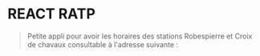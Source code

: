 # REACT RATP
> Petite appli pour avoir les horaires des stations Robespierre et Croix de chavaux
>consultable à l'adresse suivante : 
